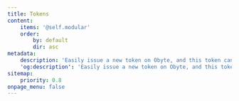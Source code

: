 ```yaml
---
title: Tokens
content:
    items: '@self.modular'
    order:
        by: default
        dir: asc
metadata:
    description: 'Easily issue a new token on Obyte, and this token can represent anything.'
    'og:description': 'Easily issue a new token on Obyte, and this token can represent anything.'
sitemap:
    priority: 0.8
onpage_menu: false
---
```


